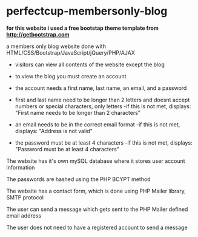 # perfectcup-membersonly-blog

**for this website i used a free bootstap theme template from http://getbootstrap.com**


a members only blog website done with HTML/CSS/Bootstrap/JavaScript/jQuery/PHP/AJAX


- visitors can view all contents of the website except the blog
- to view the blog you must create an account
- the account needs a first name, last name, an email, and a password

- first and last name need to be longer than 2 letters and doesnt accept numbers or special characters, only letters
              -if this is not met, displays: "First name needs to be longer than 2 characters"
- an email needs to be in the correct email format
              -if this is not met, displays: "Address is not valid"
- the password must be at least 4 characters
              -if this is not met, displays: "Password must be at least 4 characters"

The website has it's own mySQL database where it stores user account information

The passwords are hashed using the PHP BCYPT method

The website has a contact form, which is done using PHP Mailer library, SMTP protocol

The user can send a message which gets sent to the PHP Mailer defined email address

The user does not need to have a registered account to send a message

